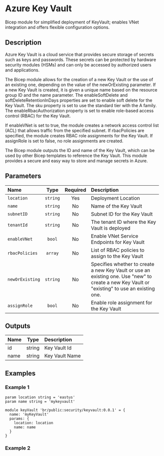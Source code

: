 # Azure Key Vault

Bicep module for simplified deployment of KeyVault; enables VNet integration and offers flexible configuration options.

## Description

Azure Key Vault is a cloud service that provides secure storage of secrets such as keys and passwords. These secrets can be protected by hardware security modules (HSMs) and can only be accessed by authorized users and applications.

The Bicep module allows for the creation of a new Key Vault or the use of an existing one, depending on the value of the newOrExisting parameter. If a new Key Vault is created, it is given a unique name based on the resource group ID and the name parameter. The enableSoftDelete and softDeleteRetentionInDays properties are set to enable soft delete for the Key Vault. The sku property is set to use the standard tier with the A family. The enableRbacAuthorization property is set to enable role-based access control (RBAC) for the Key Vault.

If enableVNet is set to true, the module creates a network access control list (ACL) that allows traffic from the specified subnet. If rbacPolicies are specified, the module creates RBAC role assignments for the Key Vault. If assignRole is set to false, no role assignments are created.

The Bicep module outputs the ID and name of the Key Vault, which can be used by other Bicep templates to reference the Key Vault. This module provides a secure and easy way to store and manage secrets in Azure.

## Parameters

| Name            | Type     | Required | Description                                                                                                                                   |
| :-------------- | :------: | :------: | :-------------------------------------------------------------------------------------------------------------------------------------------- |
| `location`      | `string` | Yes      | Deployment Location                                                                                                                           |
| `name`          | `string` | No       | Name of the Key Vault                                                                                                                         |
| `subnetID`      | `string` | No       | Subnet ID for the Key Vault                                                                                                                   |
| `tenantId`      | `string` | No       | The tenant ID where the Key Vault is deployed                                                                                                 |
| `enableVNet`    | `bool`   | No       | Enable VNet Service Endpoints for Key Vault                                                                                                   |
| `rbacPolicies`  | `array`  | No       | List of RBAC policies to assign to the Key Vault                                                                                              |
| `newOrExisting` | `string` | No       | Specifies whether to create a new Key Vault or use an existing one. Use "new" to create a new Key Vault or "existing" to use an existing one. |
| `assignRole`    | `bool`   | No       | Enable role assignment for the Key Vault                                                                                                      |

## Outputs

| Name | Type   | Description    |
| :--- | :----: | :------------- |
| id   | string | Key Vault Id   |
| name | string | Key Vault Name |

## Examples

### Example 1

```bicep
param location string = 'eastus'
param name string = 'mykeyvault'

module keyVault 'br/public:security/keyvault:0.0.1' = {
  name: 'myKeyVault'
  params: {
    location: location
    name: name
  }
}
```

### Example 2

```bicep
```